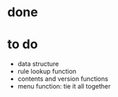 # done

# to do
- data structure
- rule lookup function
- contents and version functions
- menu function: tie it all together
